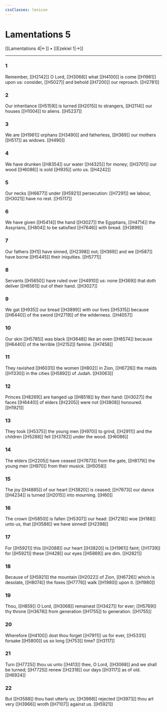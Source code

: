 ```yaml
---
cssClasses: lexicon
---
```

# Lamentations 5

[[Lamentations 4|←]] • [[Ezekiel 1|→]]

---

### 1
Remember, [[H2142]] O Lord, [[H3068]] what [[H4100]] is come [[H1961]] upon us: consider, [[H5027]] and behold [[H7200]] our reproach. [[H2781]]

### 2
Our inheritance [[H5159]] is turned [[H2015]] to strangers, [[H2114]] our houses [[H1004]] to aliens. [[H5237]]

### 3
We are [[H1961]] orphans [[H3490]] and fatherless, [[H369]] our mothers [[H517]] as widows. [[H490]]

### 4
We have drunken [[H8354]] our water [[H4325]] for money; [[H3701]] our wood [[H6086]] is sold [[H935]] unto us. [[H4242]]

### 5
Our necks [[H6677]] under [[H5921]] persecution: [[H7291]] we labour, [[H3021]] have no rest. [[H5117]]

### 6
We have given [[H5414]] the hand [[H3027]] the Egyptians, [[H4714]] the Assyrians, [[H804]] to be satisfied [[H7646]] with bread. [[H3899]]

### 7
Our fathers [[H1]] have sinned, [[H2398]] not; [[H369]] and we [[H587]] have borne [[H5445]] their iniquities. [[H5771]]

### 8
Servants [[H5650]] have ruled over [[H4910]] us: none [[H369]] that doth deliver [[H6561]] out of their hand. [[H3027]]

### 9
We gat [[H935]] our bread [[H3899]] with our lives [[H5315]] because [[H6440]] of the sword [[H2719]] of the wilderness. [[H4057]]

### 10
Our skin [[H5785]] was black [[H3648]] like an oven [[H8574]] because [[H6440]] of the terrible [[H2152]] famine. [[H7458]]

### 11
They ravished [[H6031]] the women [[H802]] in Zion, [[H6726]] the maids [[H1330]] in the cities [[H5892]] of Judah. [[H3063]]

### 12
Princes [[H8269]] are hanged up [[H8518]] by their hand: [[H3027]] the faces [[H6440]] of elders [[H2205]] were not [[H3808]] honoured. [[H1921]]

### 13
They took [[H5375]] the young men [[H970]] to grind, [[H2911]] and the children [[H5288]] fell [[H3782]] under the wood. [[H6086]]

### 14
The elders [[H2205]] have ceased [[H7673]] from the gate, [[H8179]] the young men [[H970]] from their musick. [[H5058]]

### 15
The joy [[H4885]] of our heart [[H3820]] is ceased; [[H7673]] our dance [[H4234]] is turned [[H2015]] into mourning. [[H60]]

### 16
The crown [[H5850]] is fallen [[H5307]] our head: [[H7218]] woe [[H188]] unto us, that [[H3588]] we have sinned! [[H2398]]

### 17
For [[H5921]] this [[H2088]] our heart [[H3820]] is [[H1961]] faint; [[H1739]] for [[H5921]] these [[H428]] our eyes [[H5869]] are dim. [[H2821]]

### 18
Because of [[H5921]] the mountain [[H2022]] of Zion, [[H6726]] which is desolate, [[H8074]] the foxes [[H7776]] walk [[H1980]] upon it. [[H1980]]

### 19
Thou, [[H859]] O Lord, [[H3068]] remainest [[H3427]] for ever; [[H5769]] thy throne [[H3678]] from generation [[H1755]] to generation. [[H1755]]

### 20
Wherefore [[H4100]] dost thou forget [[H7911]] us for ever, [[H5331]] forsake [[H5800]] us so long [[H753]] time? [[H3117]]

### 21
Turn [[H7725]] thou us unto [[H413]] thee, O Lord, [[H3068]] and we shall be turned; [[H7725]] renew [[H2318]] our days [[H3117]] as of old. [[H6924]]

### 22
But [[H3588]] thou hast utterly us; [[H3988]] rejected [[H3973]] thou art very [[H3966]] wroth [[H7107]] against us. [[H5921]]